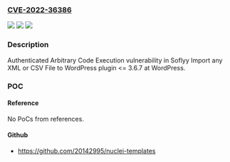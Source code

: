 ### [CVE-2022-36386](https://cve.mitre.org/cgi-bin/cvename.cgi?name=CVE-2022-36386)
![](https://img.shields.io/static/v1?label=Product&message=Import%20any%20XML%20or%20CSV%20File%20to%20WordPress%20(WordPress%20plugin)&color=blue)
![](https://img.shields.io/static/v1?label=Version&message=%3C%3D%203.6.7%3C%3D%203.6.7%20&color=brighgreen)
![](https://img.shields.io/static/v1?label=Vulnerability&message=Arbitrary%20Code%20Execution&color=brighgreen)

### Description

Authenticated Arbitrary Code Execution vulnerability in Soflyy Import any XML or CSV File to WordPress plugin <= 3.6.7 at WordPress.

### POC

#### Reference
No PoCs from references.

#### Github
- https://github.com/20142995/nuclei-templates

